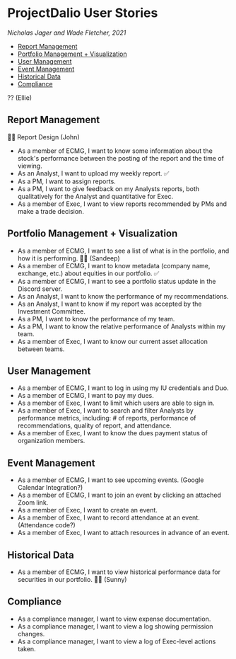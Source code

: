 # ProjectDalio User Stories <!-- omit in toc -->
*Nicholas Jager and Wade Fletcher, 2021*


- [Report Management](#report-management)
- [Portfolio Management + Visualization](#portfolio-management--visualization)
- [User Management](#user-management)
- [Event Management](#event-management)
- [Historical Data](#historical-data)
- [Compliance](#compliance)


?? (Ellie)

## Report Management
👨‍💻 Report Design (John)
- As a member of ECMG, I want to know some information about the stock's performance between the posting of the report and the time of viewing.
- As an Analyst, I want to upload my weekly report. ✅
- As a PM, I want to assign reports.
- As a PM, I want to give feedback on my Analysts reports, both qualitatively for the Analyst and quantitative for Exec.
- As a member of Exec, I want to view reports recommended by PMs and make a trade decision.


## Portfolio Management + Visualization
- As a member of ECMG, I want to see a list of what is in the portfolio, and how it is performing. 👨‍💻 (Sandeep)
- As a member of ECMG, I want to know metadata (company name, exchange, etc.) about equities in our portfolio. ✅
- As a member of ECMG, I want to see a portfolio status update in the Discord server.
- As an Analyst, I want to know the performance of my recommendations.
- As an Analyst, I want to know if my report was accepted by the Investment Committee.
- As a PM, I want to know the performance of my team.
- As a PM, I want to know the relative performance of Analysts within my team.
- As a member of Exec, I want to know our current asset allocation between teams.


## User Management
- As a member of ECMG, I want to log in using my IU credentials and Duo.
- As a member of ECMG, I want to pay my dues.
- As a member of Exec, I want to limit which users are able to sign in.
- As a member of Exec, I want to search and filter Analysts by performance metrics, including: # of reports, performance of recommendations, quality of report, and attendance.
- As a member of Exec, I want to know the dues payment status of organization members. 


## Event Management
- As a member of ECMG, I want to see upcoming events. (Google Calendar Integration?)
- As a member of ECMG, I want to join an event by clicking an attached Zoom link.
- As a member of Exec, I want to create an event.
- As a member of Exec, I want to record attendance at an event. (Attendance code?)
- As a member of Exec, I want to attach resources in advance of an event.


## Historical Data
- As a member of ECMG, I want to view historical performance data for securities in our portfolio. 👨‍💻 (Sunny)


## Compliance
- As a compliance manager, I want to view expense documentation.
- As a compliance manager, I want to view a log showing permission changes.
- As a compliance manager, I want to view a log of Exec-level actions taken.
